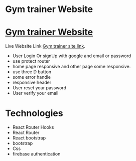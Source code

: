# Gym trainer Website

# [Gym trainer Website](https://willowy-maamoul-952a7f.netlify.app/)

Live Website Link [Gym trainer site link](https://willowy-maamoul-952a7f.netlify.app/).

* User Login Or signUp with google and email or password
* use protect router
* home page responsive and other page some responsive.
* use three D button
* some error handle 
* responsive header
* User reset your password
* User verify your email

# Technologies
* React Router Hooks
* React Router
* React bootstrap
* bootstrap
* Css
* firebase authentication




